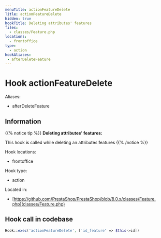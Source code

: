 ```yaml
---
menuTitle: actionFeatureDelete
Title: actionFeatureDelete
hidden: true
hookTitle: Deleting attributes' features
files:
  - classes/Feature.php
locations:
  - frontoffice
type:
  - action
hookAliases:
 - afterDeleteFeature
---
```


# Hook actionFeatureDelete

Aliases: 
 - afterDeleteFeature



## Information

{{% notice tip %}}
**Deleting attributes' features:** 

This hook is called while deleting an attributes features
{{% /notice %}}

Hook locations: 
  - frontoffice

Hook type: 
  - action

Located in: 
  - [https://github.com/PrestaShop/PrestaShop/blob/8.0.x/classes/Feature.php](classes/Feature.php)

## Hook call in codebase

```php
Hook::exec('actionFeatureDelete', ['id_feature' => $this->id])
```